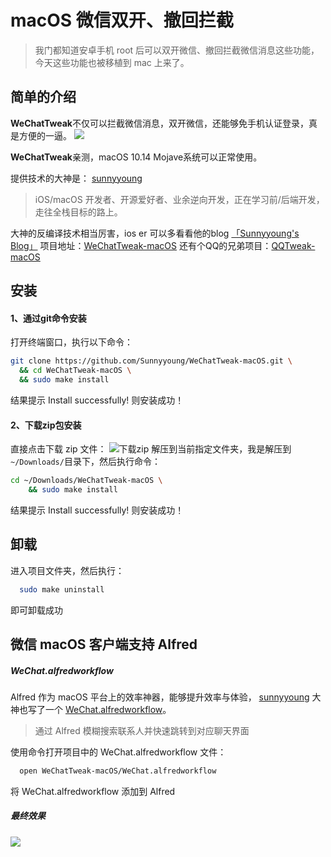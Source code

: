 # macOS 微信双开、撤回拦截

> 我门都知道安卓手机 root 后可以双开微信、撤回拦截微信消息这些功能，今天这些功能也被移植到 mac 上来了。

## 简单的介绍

**WeChatTweak**不仅可以拦截微信消息，双开微信，还能够免手机认证登录，真是方便的一逼。
![](/static/img/mac-os-wechat/WX20180801-111352@2x.png)

**WeChatTweak**亲测，macOS 10.14 Mojave系统可以正常使用。

提供技术的大神是： [sunnyyoung](https://github.com/Sunnyyoung)
> iOS/macOS 开发者、开源爱好者、业余逆向开发，正在学习前/后端开发，走往全栈目标的路上。

大神的反编译技术相当厉害，ios er 可以多看看他的blog [「Sunnyyoung's Blog」](https://blog.sunnyyoung.net/) 
项目地址：[WeChatTweak-macOS](https://github.com/Sunnyyoung/WeChatTweak-macOS)
还有个QQ的兄弟项目：[QQTweak-macOS](https://github.com/Sunnyyoung/QQTweak-macOS)

## 安装
#### 1、通过git命令安装
打开终端窗口，执行以下命令：
```bash
git clone https://github.com/Sunnyyoung/WeChatTweak-macOS.git \
  && cd WeChatTweak-macOS \
  && sudo make install
```
结果提示 Install successfully! 则安装成功！
#### 2、下载zip包安装
直接点击下载 zip 文件： 
![下载zip](https://camo.githubusercontent.com/921744c74963771cefaa9d0020b9897963134079/68747470733a2f2f692e6c6f6c692e6e65742f323031372f30392f30322f353961613864666365333434622e706e67)
解压到当前指定文件夹，我是解压到`~/Downloads/`目录下，然后执行命令：
```bash
cd ~/Downloads/WeChatTweak-macOS \
    && sudo make install
```
结果提示 Install successfully! 则安装成功！

## 卸载
进入项目文件夹，然后执行：
```bash
  sudo make uninstall
```
即可卸载成功

## 微信 macOS 客户端支持 Alfred
##### WeChat.alfredworkflow  
Alfred 作为 macOS 平台上的效率神器，能够提升效率与体验， [sunnyyoung](https://github.com/Sunnyyoung) 大神也写了一个 [WeChat.alfredworkflow](https://github.com/Sunnyyoung/WeChatTweak-macOS/blob/master/WeChat.alfredworkflow)。  
> 通过 Alfred 模糊搜索联系人并快速跳转到对应聊天界面

使用命令打开项目中的 WeChat.alfredworkflow 文件：
```bash
  open WeChatTweak-macOS/WeChat.alfredworkflow
```
将 WeChat.alfredworkflow 添加到 Alfred

##### 最终效果
![](/static/img/mac-os-wechat/WX20180801-102554@2x.png)

